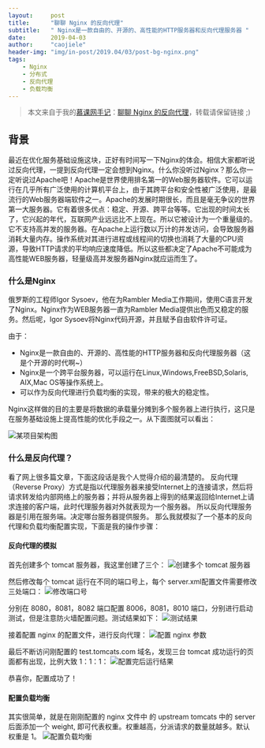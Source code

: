 ```yaml
---
layout:     post
title:      "聊聊 Nginx 的反向代理"
subtitle:   " Nginx是一款自由的、开源的、高性能的HTTP服务器和反向代理服务器 "
date:       2019-04-03
author:     "caojiele"
header-img: "img/in-post/2019.04/03/post-bg-nginx.png"
tags:
    - Nginx
    - 分布式
    - 反向代理
    - 负载均衡
---
```


> 本文来自于我的[慕课网手记](https://www.imooc.com/u/4024769)：[聊聊 Nginx 的反向代理](https://www.imooc.com/article/285351)，转载请保留链接 ;)

## 背景

最近在优化服务基础设施这块，正好有时间写一下Nginx的体会。相信大家都听说过反向代理，一提到反向代理一定会想到Nginx。什么你没听过Nginx？那么你一定听说过Apache吧！Apache是世界使用排名第一的Web服务器软件。它可以运行在几乎所有广泛使用的计算机平台上，由于其跨平台和安全性被广泛使用，是最流行的Web服务器端软件之一。Apache的发展时期很长，而且是毫无争议的世界第一大服务器。它有着很多优点：稳定、开源、跨平台等等。它出现的时间太长了，它兴起的年代，互联网产业远远比不上现在。所以它被设计为一个重量级的。它不支持高并发的服务器。在Apache上运行数以万计的并发访问，会导致服务器消耗大量内存。操作系统对其进行进程或线程间的切换也消耗了大量的CPU资源，导致HTTP请求的平均响应速度降低。所以这些都决定了Apache不可能成为高性能WEB服务器，轻量级高并发服务器Nginx就应运而生了。

### 什么是Nginx

俄罗斯的工程师Igor Sysoev，他在为Rambler Media工作期间，使用C语言开发了Nginx。Nginx作为WEB服务器一直为Rambler Media提供出色而又稳定的服务。然后呢，Igor Sysoev将Nginx代码开源，并且赋予自由软件许可证。

由于：
* Nginx是一款自由的、开源的、高性能的HTTP服务器和反向代理服务器（这是个开源的时代啊~）
* Nginx是一个跨平台服务器，可以运行在Linux,Windows,FreeBSD,Solaris, AIX,Mac OS等操作系统上。
* 可以作为反向代理进行负载均衡的实现，带来的极大的稳定性。

Nginx这样做的目的主要是将数据的承载量分摊到多个服务器上进行执行，这只是在服务基础设施上提高性能的优化手段之一。从下面图就可以看出：

![某项目架构图](http://upload-images.jianshu.io/upload_images/6039661-806926052db56ecd.png?imageMogr2/auto-orient/strip%7CimageView2/2/w/1240)


### 什么是反向代理？

看了网上很多篇文章，下面这段话是我个人觉得介绍的最清楚的。
反向代理（Reverse Proxy）方式是指以代理服务器来接受Internet上的连接请求，然后将请求转发给内部网络上的服务器；并将从服务器上得到的结果返回给Internet上请求连接的客户端，此时代理服务器对外就表现为一个服务器。
所以反向代理服务器是引用在服务端。决定哪台服务器提供服务。
那么我就模拟了一个基本的反向代理和负载均衡配置实现，下面是我的操作步骤：

#### 反向代理的模拟

首先创建多个 tomcat 服务器，我这里创建了三个：
![创建多个 tomcat 服务器](http://upload-images.jianshu.io/upload_images/6039661-9ca469e0e281d6ab.png?imageMogr2/auto-orient/strip%7CimageView2/2/w/1240)

然后修改每个 tomcat 运行在不同的端口号上，每个 server.xml配置文件需要修改三处端口：
![修改端口号](http://upload-images.jianshu.io/upload_images/6039661-be2e7e73b85dd9e4.png?imageMogr2/auto-orient/strip%7CimageView2/2/w/1240)

分别在 8080，8081，8082 端口配置 8006，8081，8010 端口，分别进行启动测试，但是注意防火墙配置问题。测试结果如下：
![测试结果](http://upload-images.jianshu.io/upload_images/6039661-14ecdfcfa4d3b614.png?imageMogr2/auto-orient/strip%7CimageView2/2/w/1240)

接着配置 nginx 的配置文件，进行反向代理：
![配置 nginx 参数](http://upload-images.jianshu.io/upload_images/6039661-fa75da805bf38043.png?imageMogr2/auto-orient/strip%7CimageView2/2/w/1240)

最后不断访问刚配置的 test.tomcats.com 域名，发现三台 tomcat 成功运行的页面都有出现，比例大致 1：1：1：
![配置完后运行结果](http://upload-images.jianshu.io/upload_images/6039661-dd6e23b6d4e3d24b.png?imageMogr2/auto-orient/strip%7CimageView2/2/w/1240)

恭喜你，配置成功了！

#### 配置负载均衡

其实很简单，就是在刚刚配置的 nginx 文件中 的 upstream tomcats 中的 server 后面添加一个 weight, 即可代表权重。权重越高，分派请求的数量就越多。默认权重是 1。
![配置负载均衡](http://upload-images.jianshu.io/upload_images/6039661-bf6d456161fce6bb.png?imageMogr2/auto-orient/strip%7CimageView2/2/w/1240)
